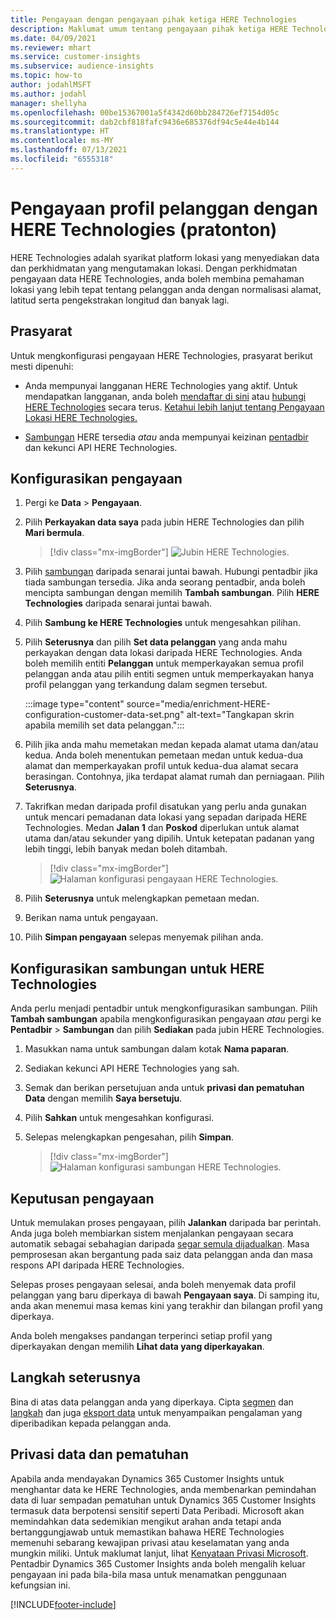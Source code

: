 ```yaml
---
title: Pengayaan dengan pengayaan pihak ketiga HERE Technologies
description: Maklumat umum tentang pengayaan pihak ketiga HERE Technologies.
ms.date: 04/09/2021
ms.reviewer: mhart
ms.service: customer-insights
ms.subservice: audience-insights
ms.topic: how-to
author: jodahlMSFT
ms.author: jodahl
manager: shellyha
ms.openlocfilehash: 00be15367001a5f4342d60bb284726ef7154d05c
ms.sourcegitcommit: dab2cbf818fafc9436e685376df94c5e44e4b144
ms.translationtype: HT
ms.contentlocale: ms-MY
ms.lasthandoff: 07/13/2021
ms.locfileid: "6555318"
---
```

# <a name="enrichment-of-customer-profiles-with-here-technologies-preview"></a>Pengayaan profil pelanggan dengan HERE Technologies (pratonton)

HERE Technologies adalah syarikat platform lokasi yang menyediakan data dan perkhidmatan yang mengutamakan lokasi. Dengan perkhidmatan pengayaan data HERE Technologies, anda boleh membina pemahaman lokasi yang lebih tepat tentang pelanggan anda dengan normalisasi alamat, latitud serta pengekstrakan longitud dan banyak lagi.

## <a name="prerequisites"></a>Prasyarat

Untuk mengkonfigurasi pengayaan HERE Technologies, prasyarat berikut mesti dipenuhi:

- Anda mempunyai langganan HERE Technologies yang aktif. Untuk mendapatkan langganan, anda boleh [mendaftar di sini](https://developer.here.com/sign-up?utm_medium=referral&utm_source=Microsoft-Dynamics-CI&create=Freemium-Basic) atau [hubungi HERE Technologies](https://developer.here.com/help?utm_medium=referral&utm_source=Microsoft-Dynamics-CI#how-can-we-help-you) secara terus. [Ketahui lebih lanjut tentang Pengayaan Lokasi HERE Technologies.](https://developer.here.com/location-enrichment?cid=Dev-MicrosoftDynamics-DB-0-Dev-&utm_source=MicrosoftDynamics&utm_medium=referral&utm_campaign=Online_Dev_ReferralMicrosoft)

- [Sambungan](connections.md) HERE tersedia *atau* anda mempunyai keizinan [pentadbir](permissions.md#administrator) dan kekunci API HERE Technologies.

## <a name="configure-the-enrichment"></a>Konfigurasikan pengayaan

1. Pergi ke **Data** > **Pengayaan**. 

1. Pilih **Perkayakan data saya** pada jubin HERE Technologies dan pilih **Mari bermula**.

   > [!div class="mx-imgBorder"]
   > ![Jubin HERE Technologies.](media/HERE-tile.png "Jubin HERE Technologies")

1. Pilih [sambungan](connections.md) daripada senarai juntai bawah. Hubungi pentadbir jika tiada sambungan tersedia. Jika anda seorang pentadbir, anda boleh mencipta sambungan dengan memilih **Tambah sambungan**. Pilih **HERE Technologies** daripada senarai juntai bawah. 

1. Pilih **Sambung ke HERE Technologies** untuk mengesahkan pilihan.

1.  Pilih **Seterusnya** dan pilih **Set data pelanggan** yang anda mahu perkayakan dengan data lokasi daripada HERE Technologies. Anda boleh memilih entiti **Pelanggan** untuk memperkayakan semua profil pelanggan anda atau pilih entiti segmen untuk memperkayakan hanya profil pelanggan yang terkandung dalam segmen tersebut.

    :::image type="content" source="media/enrichment-HERE-configuration-customer-data-set.png" alt-text="Tangkapan skrin apabila memilih set data pelanggan.":::

1. Pilih jika anda mahu memetakan medan kepada alamat utama dan/atau kedua. Anda boleh menentukan pemetaan medan untuk kedua-dua alamat dan memperkayakan profil untuk kedua-dua alamat secara berasingan. Contohnya, jika terdapat alamat rumah dan perniagaan. Pilih **Seterusnya**.

1. Takrifkan medan daripada profil disatukan yang perlu anda gunakan untuk mencari pemadanan data lokasi yang sepadan daripada HERE Technologies. Medan **Jalan 1** dan **Poskod** diperlukan untuk alamat utama dan/atau sekunder yang dipilih. Untuk ketepatan padanan yang lebih tinggi, lebih banyak medan boleh ditambah.

   > [!div class="mx-imgBorder"]
   > ![Halaman konfigurasi pengayaan HERE Technologies.](media/enrichment-HERE-configuration.png "Halaman konfigurasi pengayaan HERE Technologies")

1. Pilih **Seterusnya** untuk melengkapkan pemetaan medan.

1. Berikan nama untuk pengayaan. 

1. Pilih **Simpan pengayaan** selepas menyemak pilihan anda.

## <a name="configure-the-connection-for-here-technologies"></a>Konfigurasikan sambungan untuk HERE Technologies 

Anda perlu menjadi pentadbir untuk mengkonfigurasikan sambungan. Pilih **Tambah sambungan** apabila mengkonfigurasikan pengayaan *atau* pergi ke **Pentadbir** > **Sambungan** dan pilih **Sediakan** pada jubin HERE Technologies.

1. Masukkan nama untuk sambungan dalam kotak **Nama paparan**.

1. Sediakan kekunci API HERE Technologies yang sah.

1. Semak dan berikan persetujuan anda untuk **privasi dan pematuhan Data** dengan memilih **Saya bersetuju**.

1. Pilih **Sahkan** untuk mengesahkan konfigurasi.

1. Selepas melengkapkan pengesahan, pilih **Simpan**.

   > [!div class="mx-imgBorder"]
   > ![Halaman konfigurasi sambungan HERE Technologies.](media/enrichment-HERE-connection.png "Halaman konfigurasi sambungan HERE Technologies")

## <a name="enrichment-results"></a>Keputusan pengayaan

Untuk memulakan proses pengayaan, pilih **Jalankan** daripada bar perintah. Anda juga boleh membiarkan sistem menjalankan pengayaan secara automatik sebagai sebahagian daripada [segar semula dijadualkan](system.md#schedule-tab). Masa pemprosesan akan bergantung pada saiz data pelanggan anda dan masa respons API daripada HERE Technologies.

Selepas proses pengayaan selesai, anda boleh menyemak data profil pelanggan yang baru diperkaya di bawah **Pengayaan saya**. Di samping itu, anda akan menemui masa kemas kini yang terakhir dan bilangan profil yang diperkaya.

Anda boleh mengakses pandangan terperinci setiap profil yang diperkayakan dengan memilih **Lihat data yang diperkayakan**.

## <a name="next-steps"></a>Langkah seterusnya

Bina di atas data pelanggan anda yang diperkaya. Cipta [segmen](segments.md) dan [langkah](measures.md) dan juga [eksport data](export-destinations.md) untuk menyampaikan pengalaman yang diperibadikan kepada pelanggan anda.

## <a name="data-privacy-and-compliance"></a>Privasi data dan pematuhan

Apabila anda mendayakan Dynamics 365 Customer Insights untuk menghantar data ke HERE Technologies, anda membenarkan pemindahan data di luar sempadan pematuhan untuk Dynamics 365 Customer Insights termasuk data berpotensi sensitif seperti Data Peribadi. Microsoft akan memindahkan data sedemikian mengikut arahan anda tetapi anda bertanggungjawab untuk memastikan bahawa HERE Technologies memenuhi sebarang kewajipan privasi atau keselamatan yang anda mungkin miliki. Untuk maklumat lanjut, lihat [Kenyataan Privasi Microsoft](https://go.microsoft.com/fwlink/?linkid=396732).
Pentadbir Dynamics 365 Customer Insights anda boleh mengalih keluar pengayaan ini pada bila-bila masa untuk menamatkan penggunaan kefungsian ini.


[!INCLUDE[footer-include](../includes/footer-banner.md)]
